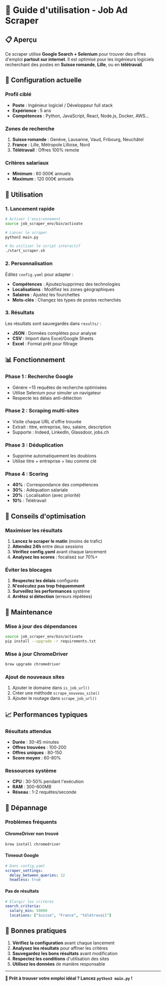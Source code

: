 # 🚀 Guide d'utilisation - Job Ad Scraper

## 📋 Aperçu

Ce scraper utilise **Google Search + Selenium** pour trouver des offres d'emploi **partout sur internet**. Il est optimisé pour les ingénieurs logiciels recherchant des postes en **Suisse romande**, **Lille**, ou en **télétravail**.

## 🎯 Configuration actuelle

### Profil ciblé
- **Poste** : Ingénieur logiciel / Développeur full stack
- **Expérience** : 5 ans
- **Compétences** : Python, JavaScript, React, Node.js, Docker, AWS...

### Zones de recherche
1. **Suisse romande** : Genève, Lausanne, Vaud, Fribourg, Neuchâtel
2. **France** : Lille, Métropole Lilloise, Nord
3. **Télétravail** : Offres 100% remote

### Critères salariaux
- **Minimum** : 60 000€ annuels
- **Maximum** : 120 000€ annuels

## 🚀 Utilisation

### 1. Lancement rapide
```bash
# Activer l'environnement
source job_scraper_env/bin/activate

# Lancer le scraper
python3 main.py

# Ou utiliser le script interactif
./start_scraper.sh
```

### 2. Personnalisation
Éditez `config.yaml` pour adapter :
- **Compétences** : Ajoutez/supprimez des technologies
- **Localisations** : Modifiez les zones géographiques
- **Salaires** : Ajustez les fourchettes
- **Mots-clés** : Changez les types de postes recherchés

### 3. Résultats
Les résultats sont sauvegardés dans `results/` :
- **JSON** : Données complètes pour analyse
- **CSV** : Import dans Excel/Google Sheets
- **Excel** : Format prêt pour filtrage

## 📊 Fonctionnement

### Phase 1 : Recherche Google
- Génère ~15 requêtes de recherche optimisées
- Utilise Selenium pour simuler un navigateur
- Respecte les délais anti-détection

### Phase 2 : Scraping multi-sites
- Visite chaque URL d'offre trouvée
- Extrait : titre, entreprise, lieu, salaire, description
- Supporte : Indeed, LinkedIn, Glassdoor, jobs.ch

### Phase 3 : Déduplication
- Supprime automatiquement les doublons
- Utilise titre + entreprise + lieu comme clé

### Phase 4 : Scoring
- **40%** : Correspondance des compétences
- **30%** : Adéquation salariale
- **20%** : Localisation (avec priorité)
- **10%** : Télétravail

## 🎯 Conseils d'optimisation

### Maximiser les résultats
1. **Lancez le scraper le matin** (moins de trafic)
2. **Attendez 24h** entre deux sessions
3. **Vérifiez config.yaml** avant chaque lancement
4. **Analysez les scores** : focalisez sur 70%+

### Éviter les blocages
1. **Respectez les délais** configurés
2. **N'exécutez pas trop fréquemment**
3. **Surveillez les performances** système
4. **Arrêtez si détection** (erreurs répétées)

## 🔧 Maintenance

### Mise à jour des dépendances
```bash
source job_scraper_env/bin/activate
pip install --upgrade -r requirements.txt
```

### Mise à jour ChromeDriver
```bash
brew upgrade chromedriver
```

### Ajout de nouveaux sites
1. Ajouter le domaine dans `is_job_url()`
2. Créer une méthode `scrape_nouveau_site()`
3. Ajouter le routage dans `scrape_job_url()`

## 📈 Performances typiques

### Résultats attendus
- **Durée** : 30-45 minutes
- **Offres trouvées** : 100-200
- **Offres uniques** : 80-150
- **Score moyen** : 60-80%

### Ressources système
- **CPU** : 30-50% pendant l'exécution
- **RAM** : 300-600MB
- **Réseau** : 1-2 requêtes/seconde

## 🚨 Dépannage

### Problèmes fréquents

#### ChromeDriver non trouvé
```bash
brew install chromedriver
```

#### Timeout Google
```yaml
# Dans config.yaml
scraper_settings:
  delay_between_queries: 12
  headless: true
```

#### Pas de résultats
```yaml
# Élargir les critères
search_criteria:
  salary_min: 50000
  locations: ["Suisse", "France", "télétravail"]
```

## 🎉 Bonnes pratiques

1. **Vérifiez la configuration** avant chaque lancement
2. **Analysez les résultats** pour affiner les critères
3. **Sauvegardez les bons résultats** avant modification
4. **Respectez les conditions** d'utilisation des sites
5. **Utilisez les données** de manière responsable

---

**🚀 Prêt à trouver votre emploi idéal ? Lancez `python3 main.py` !**